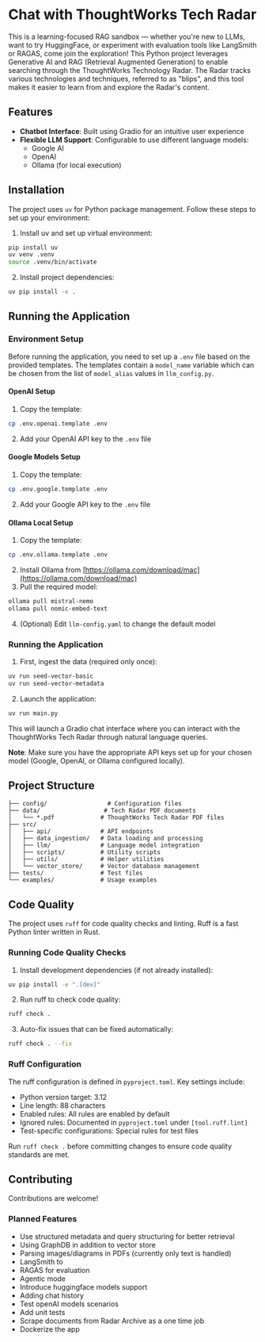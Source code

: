 # Chat with ThoughtWorks Tech Radar

This is a learning-focused RAG sandbox — whether you're new to LLMs, want to try HuggingFace, or experiment with evaluation tools like LangSmith or RAGAS, come join the exploration!
This Python project leverages Generative AI and RAG (Retrieval Augmented Generation) to enable searching through the ThoughtWorks Technology Radar. The Radar tracks various technologies and techniques, referred to as "blips", and this tool makes it easier to learn from and explore the Radar's content.

## Features

- **Chatbot Interface**: Built using Gradio for an intuitive user experience
- **Flexible LLM Support**: Configurable to use different language models:
  - Google AI
  - OpenAI
  - Ollama (for local execution)

## Installation

The project uses `uv` for Python package management. Follow these steps to set up your environment:

1. Install uv and set up virtual environment:

```bash
pip install uv
uv venv .venv
source .venv/bin/activate
```

2. Install project dependencies:

```bash
uv pip install -e .
```

## Running the Application

### Environment Setup

Before running the application, you need to set up a `.env` file based on the provided templates. The templates contain a `model_name` variable which can be chosen from the list of `model_alias` values in `llm_config.py`.

#### OpenAI Setup

1. Copy the template:

```bash
cp .env.openai.template .env
```

2. Add your OpenAI API key to the `.env` file

#### Google Models Setup

1. Copy the template:

```bash
cp .env.google.template .env
```

2. Add your Google API key to the `.env` file

#### Ollama Local Setup

1. Copy the template:

```bash
cp .env.ollama.template .env
```

2. Install Ollama from [https://ollama.com/download/mac](https://ollama.com/download/mac)
3. Pull the required model:

```bash
ollama pull mistral-nemo
ollama pull nomic-embed-text


```

4. (Optional) Edit `llm-config.yaml` to change the default model

### Running the Application

1. First, ingest the data (required only once):

```bash
uv run seed-vector-basic
uv run seed-vector-metadata
```

2. Launch the application:

```bash
uv run main.py
```

This will launch a Gradio chat interface where you can interact with the ThoughtWorks Tech Radar through natural language queries.

**Note**: Make sure you have the appropriate API keys set up for your chosen model (Google, OpenAI, or Ollama configured locally).

## Project Structure

```
├── config/                 # Configuration files
├── data/                  # Tech Radar PDF documents
│   └── *.pdf             # ThoughtWorks Tech Radar PDF files
├── src/
│   ├── api/              # API endpoints
│   ├── data_ingestion/   # Data loading and processing
│   ├── llm/              # Language model integration
│   ├── scripts/          # Utility scripts
│   ├── utils/            # Helper utilities
│   └── vector_store/     # Vector database management
├── tests/                # Test files
└── examples/             # Usage examples
```

## Code Quality

The project uses `ruff` for code quality checks and linting. Ruff is a fast Python linter written in Rust.

### Running Code Quality Checks

1. Install development dependencies (if not already installed):

```bash
uv pip install -e ".[dev]"
```

2. Run ruff to check code quality:

```bash
ruff check .
```

3. Auto-fix issues that can be fixed automatically:

```bash
ruff check . --fix
```

### Ruff Configuration

The ruff configuration is defined in `pyproject.toml`. Key settings include:

- Python version target: 3.12
- Line length: 88 characters
- Enabled rules: All rules are enabled by default
- Ignored rules: Documented in `pyproject.toml` under `[tool.ruff.lint]`
- Test-specific configurations: Special rules for test files

Run `ruff check .` before committing changes to ensure code quality standards are met.

## Contributing

Contributions are welcome!

### Planned Features

- Use structured metadata and query structuring for better retrieval
- Using GraphDB in addition to vector store
- Parsing images/diagrams in PDFs (currently only text is handled)
- LangSmith to
- RAGAS for evaluation
- Agentic mode
- Introduce huggingface models support
- Adding chat history
- Test openAI models scenarios
- Add unit tests
- Scrape documents from Radar Archive as a one time job
- Dockerize the app
